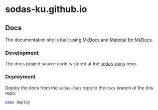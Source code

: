 # sodas-ku.github.io

## Docs

The documentation site is built using [MkDocs](https://www.mkdocs.org/) and [Material for MkDocs](https://squidfunk.github.io/mkdocs-material/).

### Development

The docs project source code is stored at the [sodas-docs](https://github.com/cph-sodas/sodas-docs) repo.

### Deployment

Deploy the docs from the `sodas-docs` repo to the `docs` branch of the this repo.

```bash
make deploy
```

